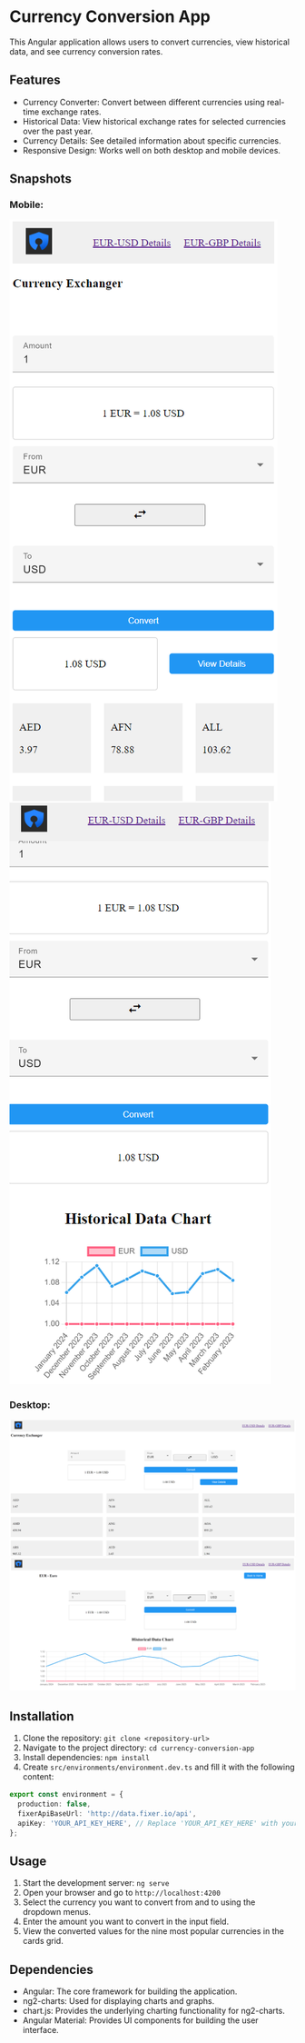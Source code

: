 # Currency Conversion App

This Angular application allows users to convert currencies, view historical data, and see currency conversion rates.

## Features

- Currency Converter: Convert between different currencies using real-time exchange rates.
- Historical Data: View historical exchange rates for selected currencies over the past year.
- Currency Details: See detailed information about specific currencies.
- Responsive Design: Works well on both desktop and mobile devices.


## Snapshots

### Mobile:
![Mobile Home Page](/snapshots/home_mobile.png)
![Mobile Details Page](/snapshots/detail_mobile.png)

### Desktop:
![Desktop Home Page](/snapshots/home_desktop.png)
![Desktop Details Page](/snapshots/detail_desktop.png)


## Installation

1. Clone the repository: `git clone <repository-url>`
2. Navigate to the project directory: `cd currency-conversion-app`
3. Install dependencies: `npm install`
4. Create `src/environments/environment.dev.ts` and fill it with the following content:
```typescript
export const environment = {
  production: false,
  fixerApiBaseUrl: 'http://data.fixer.io/api',
  apiKey: 'YOUR_API_KEY_HERE', // Replace 'YOUR_API_KEY_HERE' with your actual Fixer API key
};
```

## Usage

1. Start the development server: `ng serve`
2. Open your browser and go to `http://localhost:4200`
3. Select the currency you want to convert from and to using the dropdown menus.
4. Enter the amount you want to convert in the input field.
5. View the converted values for the nine most popular currencies in the cards grid.

## Dependencies

- Angular: The core framework for building the application.
- ng2-charts: Used for displaying charts and graphs.
- chart.js: Provides the underlying charting functionality for ng2-charts.
- Angular Material: Provides UI components for building the user interface.
